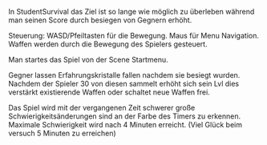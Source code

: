 In StudentSurvival das Ziel ist so lange wie möglich zu überleben während man seinen Score durch besiegen von Gegnern erhöht.

Steuerung:
WASD/Pfeiltasten für die Bewegung.
Maus für Menu Navigation.
Waffen werden durch die Bewegung des Spielers gesteuert.

Man startes das Spiel von der Scene Startmenu.

Gegner lassen Erfahrungskristalle fallen nachdem sie besiegt wurden.
Nachdem der Spieler 30 von diesen sammelt erhöht sich sein Lvl dies verstärkt existierende Waffen oder schaltet neue Waffen frei.

Das Spiel wird mit der vergangenen Zeit schwerer große Schwierigkeitsänderungen sind an der Farbe des Timers  zu erkennen.
Maximale Schwierigkeit wird nach 4 Minuten erreicht. (Viel Glück beim versuch 5 Minuten zu erreichen)